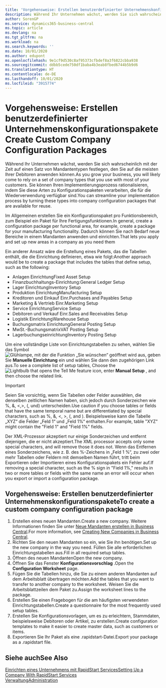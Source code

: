 ```yaml
---
title: 'Vorgehensweise: Erstellen benutzerdefinierter Unternehmenskonfigurationspakete | Microsoft Docs'
description: Während Ihr Unternehmen wächst, werden Sie sich wahrscheinlich mit der Zeit auf einen Satz von Mandantentypen festlegen, den Sie auf die meisten Ihrer Debitoren anwenden können. Sie können Ihren Implementierungsprozess rationalisieren, indem Sie diese Arten zu Konfigurationspaketen verarbeiten, die für die Wiederverwendung verfügbar sind.
author: SorenGP
ms.service: dynamics365-business-central
ms.topic: article
ms.devlang: na
ms.tgt_pltfrm: na
ms.workload: na
ms.search.keywords: ''
ms.date: 10/01/2020
ms.author: edupont
ms.openlocfilehash: 9e1cf9d530c8af95373cfbdef8a3f6822cbba938
ms.sourcegitcommit: ddbb5cede750df1baba4b3eab8fbed6744b5b9d6
ms.translationtype: HT
ms.contentlocale: de-DE
ms.lasthandoff: 10/01/2020
ms.locfileid: "3915774"
---
```

# <a name="create-custom-company-configuration-packages"></a><span data-ttu-id="b34a1-104">Vorgehensweise: Erstellen benutzerdefinierter Unternehmenskonfigurationspakete</span><span class="sxs-lookup"><span data-stu-id="b34a1-104">Create Custom Company Configuration Packages</span></span>
<span data-ttu-id="b34a1-105">Während Ihr Unternehmen wächst, werden Sie sich wahrscheinlich mit der Zeit auf einen Satz von Mandantentypen festlegen, den Sie auf die meisten Ihrer Debitoren anwenden können.</span><span class="sxs-lookup"><span data-stu-id="b34a1-105">As you grow your business, you will likely come to rely on a set of company types that you use with most of your customers.</span></span> <span data-ttu-id="b34a1-106">Sie können Ihren Implementierungsprozess rationalisieren, indem Sie diese Arten zu Konfigurationspaketen verarbeiten, die für die Wiederverwendung verfügbar sind.</span><span class="sxs-lookup"><span data-stu-id="b34a1-106">You can streamline your implementation process by turning these types into company configuration packages that are available for reuse.</span></span>  

<span data-ttu-id="b34a1-107">Im Allgemeinen erstellen Sie ein Konfigurationspaket pro Funktionsbereich, zum Beispiel ein Paket für Ihre Fertigungsfunktionen.</span><span class="sxs-lookup"><span data-stu-id="b34a1-107">In general, create a configuration package per functional area, for example, create a package for your manufacturing functionality.</span></span> <span data-ttu-id="b34a1-108">Dadurch können Sie nach Bedarf neue Bereiche in einem Mandanten anwenden und einrichten.</span><span class="sxs-lookup"><span data-stu-id="b34a1-108">That lets you apply and set up new areas in a company as you need them</span></span>  

<span data-ttu-id="b34a1-109">Ein anderer Ansatz wäre die Erstellung eines Pakets, das die Tabellen enthält, die die Einrichtung definieren, etwa wie folgt:</span><span class="sxs-lookup"><span data-stu-id="b34a1-109">Another approach would be to create a package that includes the tables that define setup, such as the following:</span></span>  

-   <span data-ttu-id="b34a1-110">Anlagen Einrichtung</span><span class="sxs-lookup"><span data-stu-id="b34a1-110">Fixed Asset Setup</span></span>  
-   <span data-ttu-id="b34a1-111">Finanzbuchhaltungs-Einrichtung:</span><span class="sxs-lookup"><span data-stu-id="b34a1-111">General Ledger Setup</span></span>  
-   <span data-ttu-id="b34a1-112">Lager Einrichtung</span><span class="sxs-lookup"><span data-stu-id="b34a1-112">Inventory Setup</span></span>  
-   <span data-ttu-id="b34a1-113">Produktion Einrichtung</span><span class="sxs-lookup"><span data-stu-id="b34a1-113">Manufacturing Setup</span></span>  
-   <span data-ttu-id="b34a1-114">Kreditoren und Einkauf Einr.</span><span class="sxs-lookup"><span data-stu-id="b34a1-114">Purchases and Payables Setup</span></span>  
-   <span data-ttu-id="b34a1-115">Marketing & Vertrieb Einr.</span><span class="sxs-lookup"><span data-stu-id="b34a1-115">Marketing Setup</span></span>  
-   <span data-ttu-id="b34a1-116">Service Einrichtung</span><span class="sxs-lookup"><span data-stu-id="b34a1-116">Service Setup</span></span>  
-   <span data-ttu-id="b34a1-117">Debitoren und Verkauf Einr.</span><span class="sxs-lookup"><span data-stu-id="b34a1-117">Sales and Receivables Setup</span></span>  
-   <span data-ttu-id="b34a1-118">Logistik Einrichtung</span><span class="sxs-lookup"><span data-stu-id="b34a1-118">Warehouse Setup</span></span>  
-   <span data-ttu-id="b34a1-119">Buchungsmatrix Einrichtung</span><span class="sxs-lookup"><span data-stu-id="b34a1-119">General Posting Setup</span></span>  
-   <span data-ttu-id="b34a1-120">MwSt.-Buchungsmatrix</span><span class="sxs-lookup"><span data-stu-id="b34a1-120">VAT Posting Setup</span></span>  
-   <span data-ttu-id="b34a1-121">Lagerbuchungseinrichtung</span><span class="sxs-lookup"><span data-stu-id="b34a1-121">Inventory Posting Setup</span></span>  

<span data-ttu-id="b34a1-122">Um eine vollständige Liste von Einrichtungstabellen zu sehen, wählen Sie das Symbol ![Glühlampe, mit der die Funktion „Sie wünschen“ geöffnet wird](media/ui-search/search_small.png "Was möchten Sie tun?") aus, geben Sie **Manuelle Einrichtung** ein und wählen Sie dann den zugehörigen Link aus.</span><span class="sxs-lookup"><span data-stu-id="b34a1-122">To see a complete list of setup tables, Choose the ![Lightbulb that opens the Tell Me feature](media/ui-search/search_small.png "Tell me what you want to do") icon, enter **Manual Setup** , and then choose the related link.</span></span>  

> [!IMPORTANT]
> <span data-ttu-id="b34a1-123">Seien Sie vorsichtig, wenn Sie Tabellen oder Felder auswählen, die denselben zeitlichen Namen haben, sich jedoch durch Sonderzeichen wie %, &, <,>, (, und) unterscheiden.</span><span class="sxs-lookup"><span data-stu-id="b34a1-123">Use caution if you choose tables or fields that have the same temporal name but are differentiated by special characters, such as %, &, <, >, (, and ).</span></span> <span data-ttu-id="b34a1-124">Beispielsweise kann die Tabelle „XYZ“ die Felder „Feld 1“ und „Feld 1%“ enthalten.</span><span class="sxs-lookup"><span data-stu-id="b34a1-124">For example, table "XYZ" might contain the "Field 1" and "Field 1%" fields.</span></span>
>
> <span data-ttu-id="b34a1-125">Der XML-Prozessor akzeptiert nur einige Sonderzeichen und entfernt diejenigen, die er nicht akzeptiert.</span><span class="sxs-lookup"><span data-stu-id="b34a1-125">The XML processor accepts only some special characters, and will remove those it does not.</span></span> <span data-ttu-id="b34a1-126">Wenn das Entfernen eines Sonderzeichens, wie z. B. des %-Zeichens in „Feld 1 %“, zu zwei oder mehr Tabellen oder Feldern mit demselben Namen führt, tritt beim Exportieren oder Importieren eines Konfigurationspakets ein Fehler auf.</span><span class="sxs-lookup"><span data-stu-id="b34a1-126">If removing a special character, such as the % sign in "Field 1%," results in two or more tables or fields with the same name an error will occur when you export or import a configuration package.</span></span>

## <a name="to-create-a-custom-company-configuration-package"></a><span data-ttu-id="b34a1-127">Vorgehensweise: Erstellen benutzerdefinierter Unternehmenskonfigurationspakete</span><span class="sxs-lookup"><span data-stu-id="b34a1-127">To create a custom company configuration package</span></span>  
1.  <span data-ttu-id="b34a1-128">Erstellen eines neuen Mandanten.</span><span class="sxs-lookup"><span data-stu-id="b34a1-128">Create a new company.</span></span> <span data-ttu-id="b34a1-129">Weitere Informationen finden Sie unter [Neue Mandanten erstellen in Business Central](about-new-company.md).</span><span class="sxs-lookup"><span data-stu-id="b34a1-129">For more information, see [Creating New Companies in Business Central](about-new-company.md).</span></span>  
3.  <span data-ttu-id="b34a1-130">Richten Sie den neuen Mandanten so ein, wie Sie ihn benötigen.</span><span class="sxs-lookup"><span data-stu-id="b34a1-130">Set up the new company in the way you need.</span></span> <span data-ttu-id="b34a1-131">Füllen Sie alle erforderlichen Einrichtungstabellen aus.</span><span class="sxs-lookup"><span data-stu-id="b34a1-131">Fill in all required setup tables.</span></span>  
4.  <span data-ttu-id="b34a1-132">Öffnen des neuen Mandanten</span><span class="sxs-lookup"><span data-stu-id="b34a1-132">Open the new company.</span></span>
5. <span data-ttu-id="b34a1-133">Öffnen Sie das Fenster **Konfigurationsvorschlag** .</span><span class="sxs-lookup"><span data-stu-id="b34a1-133">Open the **Configuration Worksheet** page.</span></span>  
6.  <span data-ttu-id="b34a1-134">Fügen Sie die Tabellen hinzu, die Sie zu einem anderen Mandanten auf dem Arbeitsblatt übertragen möchten.</span><span class="sxs-lookup"><span data-stu-id="b34a1-134">Add the tables that you want to transfer to another company to the worksheet.</span></span> <span data-ttu-id="b34a1-135">Weisen Sie die Arbeitsblattzeilen dem Paket zu.</span><span class="sxs-lookup"><span data-stu-id="b34a1-135">Assign the worksheet lines to the package.</span></span>  
7.  <span data-ttu-id="b34a1-136">Erstellen Sie einen Fragebogen für die am häufigsten verwendeten Einrichtungstabellen.</span><span class="sxs-lookup"><span data-stu-id="b34a1-136">Create a questionnaire for the most frequently used setup tables.</span></span>  
8.  <span data-ttu-id="b34a1-137">Erstellen Sie Konfigurationsvorlagen, um es zu erleichtern, Stammdaten, beispielsweise Debitoren oder Artikel, zu erstellen.</span><span class="sxs-lookup"><span data-stu-id="b34a1-137">Create configuration templates to make it easier to create master data, such as customers or items.</span></span>  
9.  <span data-ttu-id="b34a1-138">Exportieren Sie Ihr Paket als eine .rapidstart-Datei.</span><span class="sxs-lookup"><span data-stu-id="b34a1-138">Export your package as a .rapidstart file.</span></span>  

## <a name="see-also"></a><span data-ttu-id="b34a1-139">Siehe auch</span><span class="sxs-lookup"><span data-stu-id="b34a1-139">See Also</span></span>  
[<span data-ttu-id="b34a1-140">Einrichten eines Unternehmens mit RapidStart Services</span><span class="sxs-lookup"><span data-stu-id="b34a1-140">Setting Up a Company With RapidStart Services</span></span>](admin-set-up-a-company-with-rapidstart.md)  
[<span data-ttu-id="b34a1-141">Verwaltung</span><span class="sxs-lookup"><span data-stu-id="b34a1-141">Administration</span></span>](admin-setup-and-administration.md)
